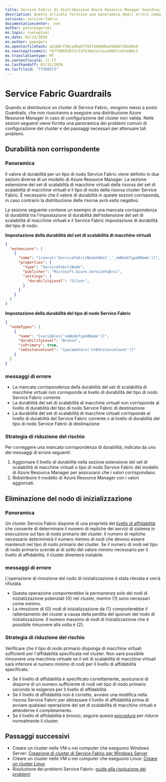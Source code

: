 ```yaml
---
title: Service Fabric di distribuzione Azure Resource Manager Guardrails
description: Questo articolo fornisce una panoramica degli errori comuni effettuati durante la distribuzione di un cluster di Service Fabric tramite Azure Resource Manager e come evitarli.
services: service-fabric
documentationcenter: .net
author: peterpogorski
ms.topic: conceptual
ms.date: 02/13/2020
ms.author: pepogors
ms.openlocfilehash: a61b0cf30ca46eb77837eb09d6a9a0b6f30e89a9
ms.sourcegitcommit: f97f086936f2c53f439e12ccace066fca53e8dc3
ms.translationtype: MT
ms.contentlocale: it-IT
ms.lasthandoff: 02/15/2020
ms.locfileid: "77368573"
---
```

# <a name="service-fabric-guardrails"></a>Service Fabric Guardrails 
Quando si distribuisce un cluster di Service Fabric, vengono messi a posto Guardrails, che non riusciranno a eseguire una distribuzione Azure Resource Manager in caso di configurazione del cluster non valida. Nelle sezioni seguenti viene fornita una panoramica dei problemi comuni di configurazione del cluster e dei passaggi necessari per attenuare tali problemi. 

## <a name="durability-mismatch"></a>Durabilità non corrispondente
### <a name="overview"></a>Panoramica
Il valore di durabilità per un tipo di nodo Service Fabric viene definito in due sezioni diverse di un modello di Azure Resource Manager. La sezione estensione del set di scalabilità di macchine virtuali della risorsa del set di scalabilità di macchine virtuali e il tipo di nodo della risorsa cluster Service Fabric. È necessario che il valore di durabilità in queste sezioni corrisponda, in caso contrario la distribuzione delle risorse avrà esito negativo.

La sezione seguente contiene un esempio di una mancata corrispondenza di durabilità tra l'impostazione di durabilità dell'estensione del set di scalabilità di macchine virtuali e il Service Fabric impostazione di durabilità del tipo di nodo:  

**Impostazione della durabilità del set di scalabilità di macchine virtuali**
```json 
{
  "extensions": [
    {
      "name": "[concat('ServiceFabricNodeVmExt','_vmNodeType0Name')]",
      "properties": {
        "type": "ServiceFabricNode",
        "publisher": "Microsoft.Azure.ServiceFabric",
        "settings": {
          "durabilityLevel": "Silver",
        }
      }
    }
  ]
}
```

**Impostazione della durabilità del tipo di nodo Service Fabric** 
```json
{
  "nodeTypes": [
    {
      "name": "[variables('vmNodeType0Name')]",
      "durabilityLevel": "Bronze",
      "isPrimary": true,
      "vmInstanceCount": "[parameters('nt0InstanceCount')]"
    }
  ]
}
```

### <a name="error-messages"></a>messaggi di errore
* La mancata corrispondenza della durabilità del set di scalabilità di macchine virtuali non corrisponde al livello di durabilità del tipo di nodo Service Fabric corrente
* La durabilità del set di scalabilità di macchine virtuali non corrisponde al livello di durabilità del tipo di nodo Service Fabric di destinazione
* La durabilità del set di scalabilità di macchine virtuali corrisponde al livello di durabilità del Service Fabric corrente o al livello di durabilità del tipo di nodo Service Fabric di destinazione 

### <a name="mitigation"></a>Strategia di riduzione del rischio
Per correggere una mancata corrispondenza di durabilità, indicata da uno dei messaggi di errore seguenti:
1. Aggiornare il livello di durabilità nella sezione estensione del set di scalabilità di macchine virtuali o tipo di nodo Service Fabric del modello di Azure Resource Manager per assicurarsi che i valori corrispondano.
2. Ridistribuire il modello di Azure Resource Manager con i valori aggiornati.


## <a name="seed-node-deletion"></a>Eliminazione del nodo di inizializzazione 
### <a name="overview"></a>Panoramica
Un cluster Service Fabric dispone di una proprietà del [livello di affidabilità](https://docs.microsoft.com/azure/service-fabric/service-fabric-cluster-capacity#the-reliability-characteristics-of-the-cluster) che consente di determinare il numero di repliche dei servizi di sistema in esecuzione sul tipo di nodo primario del cluster. Il numero di repliche necessarie determinerà il numero minimo di nodi che devono essere mantenuti nel tipo di nodo primario del cluster. Se il numero di nodi nel tipo di nodo primario scende al di sotto del valore minimo necessario per il livello di affidabilità, il cluster diventerà instabile.  

### <a name="error-messages"></a>messaggi di errore 
L'operazione di rimozione del nodo di inizializzazione è stata rilevata e verrà rifiutata. 
* Questa operazione comporterebbe la permanenza solo dei nodi di inizializzazione potenziali {0} nel cluster, mentre {1} sono necessari come minimo.
* La rimozione di {0} nodi di inizializzazione da {1} comporterebbe il rallentamento del cluster a causa della perdita del quorum del nodo di inizializzazione. Il numero massimo di nodi di inizializzazione che è possibile rimuovere alla volta è {2}.
 
### <a name="mitigation"></a>Strategia di riduzione del rischio 
Verificare che il tipo di nodo primario disponga di macchine virtuali sufficienti per l'affidabilità specificata nel cluster. Non sarà possibile rimuovere una macchina virtuale se il set di scalabilità di macchine virtuali sarà inferiore al numero minimo di nodi per il livello di affidabilità specificato.
* Se il livello di affidabilità è specificato correttamente, assicurarsi di disporre di un numero sufficiente di nodi nel tipo di nodo primario secondo le esigenze per il livello di affidabilità. 
* Se il livello di affidabilità non è corretto, avviare una modifica nella risorsa Service Fabric per abbassare il livello di affidabilità prima di avviare qualsiasi operazione del set di scalabilità di macchine virtuali e attenderne il completamento.
* Se il livello di affidabilità è bronzo, seguire questa [procedura](https://docs.microsoft.com/azure/service-fabric/service-fabric-cluster-scale-up-down#manually-remove-vms-from-a-node-typevirtual-machine-scale-set) per ridurre normalmente il cluster.

## <a name="next-steps"></a>Passaggi successivi
* Creare un cluster nelle VM o nei computer che eseguono Windows Server: [Creazione di cluster di Service Fabric per Windows Server](service-fabric-cluster-creation-for-windows-server.md)
* Creare un cluster nelle VM o nei computer che eseguono Linux: [Creare un cluster Linux](service-fabric-cluster-creation-via-portal.md)
* Risoluzione dei problemi Service Fabric: [guide alla risoluzione dei problemi](https://github.com/Azure/Service-Fabric-Troubleshooting-Guides)
